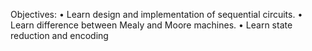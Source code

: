 Objectives:
• Learn design and implementation of sequential circuits.
• Learn difference between Mealy and Moore machines.
• Learn state reduction and encoding
